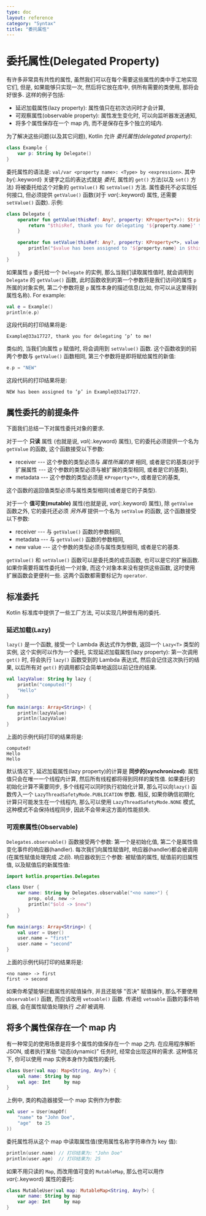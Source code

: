 ```yaml
---
type: doc
layout: reference
category: "Syntax"
title: "委托属性"
---
```


# 委托属性(Delegated Property)

有许多非常具有共性的属性, 虽然我们可以在每个需要这些属性的类中手工地实现它们, 但是, 如果能够只实现一次, 然后将它放在库中, 供所有需要的类使用, 那将会好很多. 这样的例子包括:

* 延迟加载属性(lazy property): 属性值只在初次访问时才会计算,
* 可观察属性(observable property): 属性发生变化时, 可以向监听器发送通知,
* 将多个属性保存在一个 map 内, 而不是保存在多个独立的域内.

为了解决这些问题(以及其它问题), Kotlin 允许 _委托属性(delegated property)_:

``` kotlin
class Example {
    var p: String by Delegate()
}
```

委托属性的语法是: `val/var <property name>: <Type> by <expression>`. 其中 *by*{:.keyword} 关键字之后的表达式就是 _委托_, 属性的 `get()` 方法(以及 `set()` 方法) 将被委托给这个对象的 `getValue()` 和 `setValue()` 方法.
属性委托不必实现任何接口, 但必须提供 `getValue()` 函数(对于 *var*{:.keyword} 属性, 还需要 `setValue()` 函数).
示例:

``` kotlin
class Delegate {
    operator fun getValue(thisRef: Any?, property: KProperty<*>): String {
        return "$thisRef, thank you for delegating '${property.name}' to me!"
    }
 
    operator fun setValue(thisRef: Any?, property: KProperty<*>, value: String) {
        println("$value has been assigned to '${property.name} in $thisRef.'")
    }
}
```

如果属性 `p` 委托给一个 `Delegate` 的实例, 那么当我们读取属性值时, 就会调用到 `Delegate` 的 `getValue()` 函数, 此时函数收到的第一个参数将是我们访问的属性 `p` 所属的对象实例, 第二个参数将是 `p` 属性本身的描述信息(比如, 你可以从这里得到属性名称). For example:

``` kotlin
val e = Example()
println(e.p)
```

这段代码的打印结果将是:

```
Example@33a17727, thank you for delegating ‘p’ to me!
```

类似的, 当我们向属性 `p` 赋值时, 将会调用到 `setValue()` 函数. 这个函数收到的前两个参数与 `getValue()` 函数相同, 第三个参数将是即将赋给属性的新值:

``` kotlin
e.p = "NEW"
```

这段代码的打印结果将是:

```
NEW has been assigned to ‘p’ in Example@33a17727.
```

## 属性委托的前提条件

下面我们总结一下对属性委托对象的要求.

对于一个 **只读** 属性 (也就是说, *val*{:.keyword} 属性), 它的委托必须提供一个名为 `getValue` 的函数, 这个函数接受以下参数:

* receiver --- 这个参数的类型必须与 _属性所属的类_ 相同, 或者是它的基类(对于扩展属性 --- 这个参数的类型必须与被扩展的类型相同, 或者是它的基类),
* metadata --- 这个参数的类型必须是 `KProperty<*>`, 或者是它的基类,

这个函数的返回值类型必须与属性类型相同(或者是它的子类型).

对于一个 **值可变(mutable)** 属性(也就是说, *var*{:.keyword} 属性), 除  `getValue` 函数之外, 它的委托还必须 _另外再_ 提供一个名为 `setValue` 的函数, 这个函数接受以下参数:

* receiver --- 与 `getValue()` 函数的参数相同,
* metadata --- 与 `getValue()` 函数的参数相同,
* new value --- 这个参数的类型必须与属性类型相同, 或者是它的基类.

`getValue()` 和 `setValue()` 函数可以是委托类的成员函数, 也可以是它的扩展函数.
如果你需要将属性委托给一个对象, 而这个对象本来没有提供这些函数, 这时使用扩展函数会更便利一些.
这两个函数都需要标记为 `operator`.


## 标准委托

Kotlin 标准库中提供了一些工厂方法, 可以实现几种很有用的委托.

### 延迟加载(Lazy)

`lazy()` 是一个函数, 接受一个 Lambda 表达式作为参数, 返回一个 `Lazy<T>` 类型的实例, 这个实例可以作为一个委托, 实现延迟加载属性(lazy property):
第一次调用 `get()` 时, 将会执行 `lazy()` 函数受到的 Lambda 表达式, 然后会记住这次执行的结果,
以后所有对 `get()` 的调用都只会简单地返回以前记住的结果.


``` kotlin
val lazyValue: String by lazy {
    println("computed!")
    "Hello"
}

fun main(args: Array<String>) {
    println(lazyValue)
    println(lazyValue)
}
```

上面的示例代码打印的结果将是:

```
computed!
Hello
Hello
```

默认情况下, 延迟加载属性(lazy property)的计算是 **同步的(synchronized)**: 属性值只会在唯一一个线程内计算, 然后所有线程都将得到同样的属性值. 如果委托的初始化计算不需要同步, 多个线程可以同时执行初始化计算, 那么可以向`lazy()` 函数传入一个 `LazyThreadSafetyMode.PUBLICATION` 参数.
相反, 如果你确信初期化计算只可能发生在一个线程内, 那么可以使用 `LazyThreadSafetyMode.NONE` 模式,
这种模式不会保持线程同步, 因此不会带来这方面的性能损失.


### 可观察属性(Observable)

`Delegates.observable()` 函数接受两个参数: 第一个是初始化值, 第二个是属性值变化事件的响应器(handler).
每次我们向属性赋值时, 响应器(handler)都会被调用(在属性赋值处理完成 _之后_). 响应器收到三个参数: 被赋值的属性, 赋值前的旧属性值, 以及赋值后的新属性值:

``` kotlin
import kotlin.properties.Delegates

class User {
    var name: String by Delegates.observable("<no name>") {
        prop, old, new ->
        println("$old -> $new")
    }
}

fun main(args: Array<String>) {
    val user = User()
    user.name = "first"
    user.name = "second"
}
```

上面的示例代码打印的结果将是:

```
<no name> -> first
first -> second
```

如果你希望能够拦截属性的赋值操作, 并且还能够 "否决" 赋值操作, 那么不要使用 `observable()` 函数, 而应该改用 `vetoable()` 函数.
传递给 `vetoable` 函数的事件响应器, 会在属性赋值处理执行 _之前_ 被调用.

## 将多个属性保存在一个 map 内

有一种常见的使用场景是将多个属性的值保存在一个 map 之内.
在应用程序解析 JSON, 或者执行某些 “动态(dynamic)” 任务时, 经常会出现这样的需求.
这种情况下, 你可以使用 map 实例本身作为属性的委托.

``` kotlin
class User(val map: Map<String, Any?>) {
    val name: String by map
    val age: Int     by map
}
```

上例中, 类的构造器接受一个 map 实例作为参数:

``` kotlin
val user = User(mapOf(
    "name" to "John Doe",
    "age"  to 25
))
```

委托属性将从这个 map 中读取属性值(使用属性名称字符串作为 key 值):


``` kotlin
println(user.name) // 打印结果为: "John Doe"
println(user.age)  // 打印结果为: 25
```

如果不用只读的 `Map`, 而改用值可变的 `MutableMap`, 那么也可以用作 *var*{:.keyword} 属性的委托:

``` kotlin
class MutableUser(val map: MutableMap<String, Any?>) {
    var name: String by map
    var age: Int     by map
}
```

